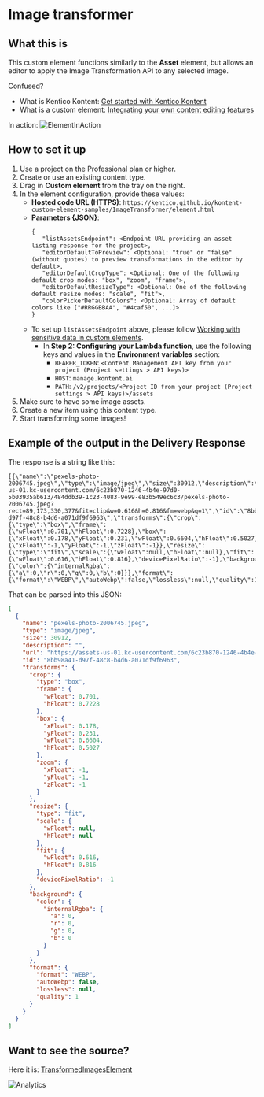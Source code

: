 ﻿# Image transformer

## What this is
This custom element functions similarly to the **Asset** element, but allows an editor to apply the Image Transformation API to any selected image.

Confused?
- What is Kentico Kontent: [Get started with Kentico Kontent](https://docs.kontent.ai/tutorials/develop-apps/get-started/hello-world-in-5-minutes)
- What is a custom element: [Integrating your own content editing features](https://docs.kontent.ai/tutorials/develop-apps/integrate/integrating-your-own-content-editing-features)

In action:
![ElementInAction](https://user-images.githubusercontent.com/34716163/55026851-35778180-4fda-11e9-878f-f790ed4bedb3.gif)

## How to set it up

1. Use a project on the Professional plan or higher.
1. Create or use an existing content type.
1. Drag in **Custom element** from the tray on the right.
1. In the element configuration, provide these values:
   - **Hosted code URL (HTTPS)**: `https://kentico.github.io/kontent-custom-element-samples/ImageTransformer/element.html`
   - **Parameters {JSON}**:
     ```
     {
        "listAssetsEndpoint": <Endpoint URL providing an asset listing response for the project>,
        "editorDefaultToPreview": <Optional: "true" or "false" (without quotes) to preview transformations in the editor by default>,
        "editorDefaultCropType": <Optional: One of the following default crop modes: "box", "zoom", "frame">,
        "editorDefaultResizeType": <Optional: One of the following default resize modes: "scale", "fit">,
        "colorPickerDefaultColors": <Optional: Array of default colors like ["#RRGGBBAA", "#4caf50", ...]>
     }
     ```
   * To set up `listAssetsEndpoint` above, please follow [Working with sensitive data in custom elements](https://docs.kontent.ai/tutorials/develop-apps/integrate/working-with-sensitive-data-in-custom-elements).
     - In **Step 2: Configuring your Lambda function**, use the following keys and values in the **Environment variables** section:
       - `BEARER_TOKEN`: `<Content Management API key from your project (Project settings > API keys)>`
       - `HOST`: `manage.kontent.ai`
       - `PATH`: `/v2/projects/<Project ID from your project (Project settings > API keys)>/assets`
1. Make sure to have some image assets.
1. Create a new item using this content type.
1. Start transforming some images!

## Example of the output in the Delivery Response

The response is a string like this:
```
[{\"name\":\"pexels-photo-2006745.jpeg\",\"type\":\"image/jpeg\",\"size\":30912,\"description\":\"\",\"url\":\"https://assets-us-01.kc-usercontent.com/6c23b870-1246-4b4e-97d0-5b03935ab613/484ddb39-1c23-4083-9e99-e83b549ec6c3/pexels-photo-2006745.jpeg?rect=89,173,330,377&fit=clip&w=0.616&h=0.816&fm=webp&q=1\",\"id\":\"8bb98a41-d97f-48c8-b4d6-a071df9f6963\",\"transforms\":{\"crop\":{\"type\":\"box\",\"frame\":{\"wFloat\":0.701,\"hFloat\":0.7228},\"box\":{\"xFloat\":0.178,\"yFloat\":0.231,\"wFloat\":0.6604,\"hFloat\":0.5027},\"zoom\":{\"xFloat\":-1,\"yFloat\":-1,\"zFloat\":-1}},\"resize\":{\"type\":\"fit\",\"scale\":{\"wFloat\":null,\"hFloat\":null},\"fit\":{\"wFloat\":0.616,\"hFloat\":0.816},\"devicePixelRatio\":-1},\"background\":{\"color\":{\"internalRgba\":{\"a\":0,\"r\":0,\"g\":0,\"b\":0}}},\"format\":{\"format\":\"WEBP\",\"autoWebp\":false,\"lossless\":null,\"quality\":1}}}]
```

That can be parsed into this JSON:
```json
[
  {
    "name": "pexels-photo-2006745.jpeg",
    "type": "image/jpeg",
    "size": 30912,
    "description": "",
    "url": "https://assets-us-01.kc-usercontent.com/6c23b870-1246-4b4e-97d0-5b03935ab613/484ddb39-1c23-4083-9e99-e83b549ec6c3/pexels-photo-2006745.jpeg?rect=89,173,330,377&fit=clip&w=0.616&h=0.816&fm=webp&q=1",
    "id": "8bb98a41-d97f-48c8-b4d6-a071df9f6963",
    "transforms": {
      "crop": {
        "type": "box",
        "frame": {
          "wFloat": 0.701,
          "hFloat": 0.7228
        },
        "box": {
          "xFloat": 0.178,
          "yFloat": 0.231,
          "wFloat": 0.6604,
          "hFloat": 0.5027
        },
        "zoom": {
          "xFloat": -1,
          "yFloat": -1,
          "zFloat": -1
        }
      },
      "resize": {
        "type": "fit",
        "scale": {
          "wFloat": null,
          "hFloat": null
        },
        "fit": {
          "wFloat": 0.616,
          "hFloat": 0.816
        },
        "devicePixelRatio": -1
      },
      "background": {
        "color": {
          "internalRgba": {
            "a": 0,
            "r": 0,
            "g": 0,
            "b": 0
          }
        }
      },
      "format": {
        "format": "WEBP",
        "autoWebp": false,
        "lossless": null,
        "quality": 1
      }
    }
  }
]
```

## Want to see the source?
Here it is: [TransformedImagesElement](https://github.com/yuriys-kentico/TransformedImagesElement)

![Analytics](https://kentico-ga-beacon.azurewebsites.net/api/UA-69014260-4/Kentico/kontent-custom-element-samples/ImageTransformer?pixel)
